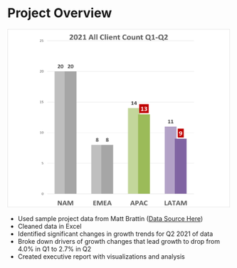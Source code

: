 # Project Overview 
<img src="https://github.com/KarlNagy/excel/raw/main/charts/2021-all-client-volume_Q1-Q2.png?raw=true" width="500" height="400" />

* Used sample project data from Matt Brattin ([Data Source Here](https://github.com/mattbrattin/Excel-for-Analytics))
* Cleaned data in Excel
* Identified significant changes in growth trends for Q2 2021 of data
* Broke down drivers of growth changes that lead growth to drop from 4.0% in Q1 to 2.7% in Q2
* Created executive report with visualizations and analysis
